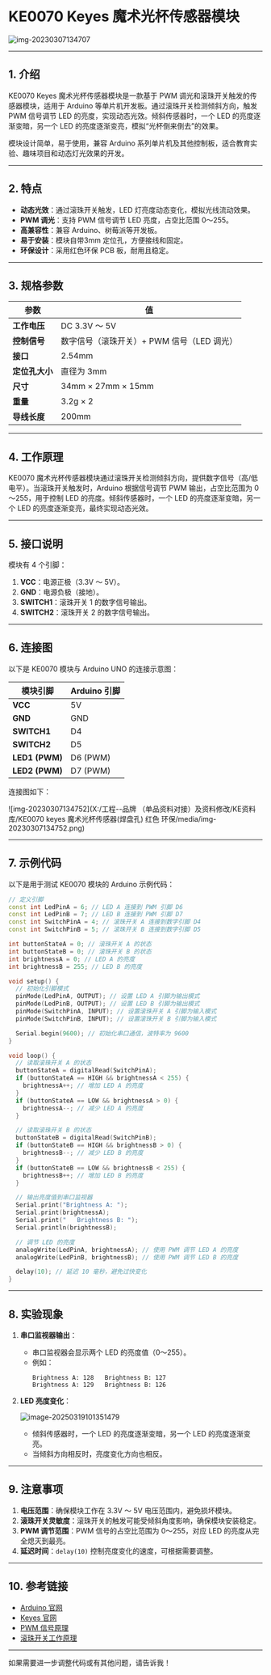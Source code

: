 # **KE0070 Keyes 魔术光杯传感器模块**

![img-20230307134707](media/img-20230307134707.png)

---

## **1. 介绍**

KE0070 Keyes 魔术光杯传感器模块是一款基于 PWM 调光和滚珠开关触发的传感器模块，适用于 Arduino 等单片机开发板。通过滚珠开关检测倾斜方向，触发 PWM 信号调节 LED 的亮度，实现动态光效。倾斜传感器时，一个 LED 的亮度逐渐变暗，另一个 LED 的亮度逐渐变亮，模拟“光杯倒来倒去”的效果。

模块设计简单，易于使用，兼容 Arduino 系列单片机及其他控制板，适合教育实验、趣味项目和动态灯光效果的开发。

---

## **2. 特点**

- **动态光效**：通过滚珠开关触发，LED 灯亮度动态变化，模拟光线流动效果。
- **PWM 调光**：支持 PWM 信号调节 LED 亮度，占空比范围 0～255。
- **高兼容性**：兼容 Arduino、树莓派等开发板。
- **易于安装**：模块自带3mm 定位孔，方便接线和固定。
- **环保设计**：采用红色环保 PCB 板，耐用且稳定。

---

## **3. 规格参数**

| 参数            | 值                     |
|-----------------|------------------------|
| **工作电压**    | DC 3.3V ～ 5V          |
| **控制信号**    | 数字信号（滚珠开关）+ PWM 信号（LED 调光） |
| **接口**        | 2.54mm |
| **定位孔大小**  | 直径为 3mm             |
| **尺寸**        | 34mm × 27mm × 15mm     |
| **重量**        | 3.2g × 2               |
| **导线长度**    | 200mm                  |

---

## **4. 工作原理**

KE0070 魔术光杯传感器模块通过滚珠开关检测倾斜方向，提供数字信号（高/低电平）。当滚珠开关触发时，Arduino 根据信号调节 PWM 输出，占空比范围为 0～255，用于控制 LED 的亮度。倾斜传感器时，一个 LED 的亮度逐渐变暗，另一个 LED 的亮度逐渐变亮，最终实现动态光效。

---

## **5. 接口说明**

模块有 4 个引脚：
1. **VCC**：电源正极（3.3V ～ 5V）。
2. **GND**：电源负极（接地）。
3. **SWITCH1**：滚珠开关 1 的数字信号输出。
4. **SWITCH2**：滚珠开关 2 的数字信号输出。

---

## **6. 连接图**

以下是 KE0070 模块与 Arduino UNO 的连接示意图：

| 模块引脚         | Arduino 引脚 |
|------------------|-------------|
| **VCC**          | 5V          |
| **GND**          | GND         |
| **SWITCH1**      | D4          |
| **SWITCH2**      | D5          |
| **LED1 (PWM)**   | D6 (PWM)    |
| **LED2 (PWM)**   | D7 (PWM)   |

连接图如下：

![img-20230307134752](X:/工程--品牌 （单品资料对接）及资料修改/KE资料库/KE0070 keyes 魔术光杯传感器(焊盘孔) 红色 环保/media/img-20230307134752.png)

---

## **7. 示例代码**

以下是用于测试 KE0070 模块的 Arduino 示例代码：

```cpp
// 定义引脚
const int LedPinA = 6; // LED A 连接到 PWM 引脚 D6
const int LedPinB = 7; // LED B 连接到 PWM 引脚 D7
const int SwitchPinA = 4; // 滚珠开关 A 连接到数字引脚 D4
const int SwitchPinB = 5; // 滚珠开关 B 连接到数字引脚 D5

int buttonStateA = 0; // 滚珠开关 A 的状态
int buttonStateB = 0; // 滚珠开关 B 的状态
int brightnessA = 0; // LED A 的亮度
int brightnessB = 255; // LED B 的亮度

void setup() {
  // 初始化引脚模式
  pinMode(LedPinA, OUTPUT); // 设置 LED A 引脚为输出模式
  pinMode(LedPinB, OUTPUT); // 设置 LED B 引脚为输出模式
  pinMode(SwitchPinA, INPUT); // 设置滚珠开关 A 引脚为输入模式
  pinMode(SwitchPinB, INPUT); // 设置滚珠开关 B 引脚为输入模式

  Serial.begin(9600); // 初始化串口通信，波特率为 9600
}

void loop() {
  // 读取滚珠开关 A 的状态
  buttonStateA = digitalRead(SwitchPinA);
  if (buttonStateA == HIGH && brightnessA < 255) {
    brightnessA++; // 增加 LED A 的亮度
  }
  if (buttonStateA == LOW && brightnessA > 0) {
    brightnessA--; // 减少 LED A 的亮度
  }

  // 读取滚珠开关 B 的状态
  buttonStateB = digitalRead(SwitchPinB);
  if (buttonStateB == HIGH && brightnessB > 0) {
    brightnessB--; // 减少 LED B 的亮度
  }
  if (buttonStateB == LOW && brightnessB < 255) {
    brightnessB++; // 增加 LED B 的亮度
  }

  // 输出亮度值到串口监视器
  Serial.print("Brightness A: ");
  Serial.print(brightnessA);
  Serial.print("   Brightness B: ");
  Serial.println(brightnessB);

  // 调节 LED 的亮度
  analogWrite(LedPinA, brightnessA); // 使用 PWM 调节 LED A 的亮度
  analogWrite(LedPinB, brightnessB); // 使用 PWM 调节 LED B 的亮度

  delay(10); // 延迟 10 毫秒，避免过快变化
}
```

---

## **8. 实验现象**

1. **串口监视器输出**：
   - 串口监视器会显示两个 LED 的亮度值（0～255）。
   - 例如：
     ```
     Brightness A: 128   Brightness B: 127
     Brightness A: 129   Brightness B: 126
     ```

2. **LED 亮度变化**：
   
   ![image-20250319101351479](media/image-20250319101351479.png)
   
   - 倾斜传感器时，一个 LED 的亮度逐渐变暗，另一个 LED 的亮度逐渐变亮。
   - 当倾斜方向相反时，亮度变化方向也相反。

---

## **9. 注意事项**

1. **电压范围**：确保模块工作在 3.3V ～ 5V 电压范围内，避免损坏模块。
2. **滚珠开关灵敏度**：滚珠开关的触发可能受倾斜角度影响，确保模块安装稳定。
3. **PWM 调节范围**：PWM 信号的占空比范围为 0～255，对应 LED 的亮度从完全熄灭到最亮。
4. **延迟时间**：`delay(10)` 控制亮度变化的速度，可根据需要调整。

---

## **10. 参考链接**

- [Arduino 官网](https://www.arduino.cc/)
- [Keyes 官网](http://www.keyes-robot.com/)
- [PWM 信号原理](https://en.wikipedia.org/wiki/Pulse-width_modulation)
- [滚珠开关工作原理](https://en.wikipedia.org/wiki/Tilt_switch)

---

如果需要进一步调整代码或有其他问题，请告诉我！
